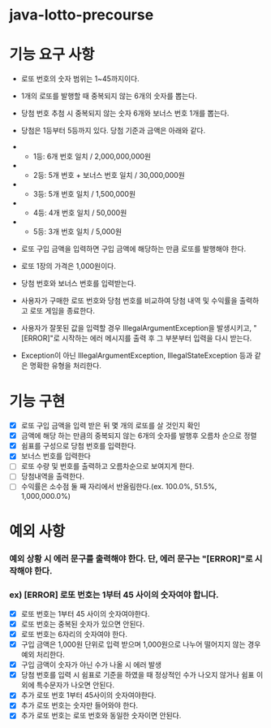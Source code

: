 # java-lotto-precourse

# 기능 요구 사항


- 로또 번호의 숫자 범위는 1~45까지이다.
- 1개의 로또를 발행할 때 중복되지 않는 6개의 숫자를 뽑는다.

- 당첨 번호 추첨 시 중복되지 않는 숫자 6개와 보너스 번호 1개를 뽑는다.
- 당첨은 1등부터 5등까지 있다. 당첨 기준과 금액은 아래와 같다.
- - 1등: 6개 번호 일치 / 2,000,000,000원
- - 2등: 5개 번호 + 보너스 번호 일치 / 30,000,000원
- - 3등: 5개 번호 일치 / 1,500,000원
- - 4등: 4개 번호 일치 / 50,000원
- - 5등: 3개 번호 일치 / 5,000원
- 로또 구입 금액을 입력하면 구입 금액에 해당하는 만큼 로또를 발행해야 한다.
- 로또 1장의 가격은 1,000원이다.
- 당첨 번호와 보너스 번호를 입력받는다.
- 사용자가 구매한 로또 번호와 당첨 번호를 비교하여 당첨 내역 및 수익률을 출력하고 로또 게임을 종료한다.
- 사용자가 잘못된 값을 입력할 경우 IllegalArgumentException을 발생시키고, "[ERROR]"로 시작하는 에러 메시지를 출력 후 그 부분부터 입력을 다시 받는다.
- Exception이 아닌 IllegalArgumentException, IllegalStateException 등과 같은 명확한 유형을 처리한다.


# 기능 구현

- [x] 로또 구입 금액을 입력 받은 뒤 몇 개의 로또를 살 것인지 확인
- [x] 금액에 해당 하는 만큼의 중복되지 않는 6개의 숫자를 발행후 오름차 순으로 정렬
- [x] 쉼표를 구성으로 당첨 번호를 입력한다.
- [x] 보너스 번호를 입력한다
- [ ] 로또 수량 및 번호를 출력하고 오름차순으로 보여지게 한다.
- [ ] 당첨내역을 출력한다.
- [ ] 수익률은 소수점 둘 째 자리에서 반올림한다.(ex. 100.0%, 51.5%, 1,000,000.0%)

# 예외 사항
###  예외 상황 시 에러 문구를 출력해야 한다. 단, 에러 문구는 "[ERROR]"로 시작해야 한다.
### ex) [ERROR] 로또 번호는 1부터 45 사이의 숫자여야 합니다.

- [x] 로또 번호는 1부터 45 사이의 숫자여야한다.
- [x] 로또 번호는 중복된 숫자가 있으면 안된다.
- [x] 로또 번호는 6자리의 숫자여야 한다.
- [x] 구입 금액은 1,000원 단위로 입력 받으며 1,000원으로 나누어 떨어지지 않는 경우 예외 처리한다.
- [x] 구입 금액이 숫자가 아닌 수가 나올 시 에러 발생
- [x] 당첨 번호를 입력 시 쉼표로 기준을 하였을 때 정상적인 수가 나오지 않거나 쉼표 이외에 특수문자가 나오면 안된다.
- [x] 추가 로또 번호 1부터 45사이의 숫자여야한다.
- [x] 추가 로또 번호는 숫자만 들어와야 한다.
- [x] 추가 로또 번호는 로또 번호와 동일한 숫자이면 안된다.